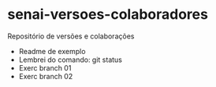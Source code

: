 # senai-versoes-colaboradores
Repositório de versões e colaborações
- Readme de exemplo
- Lembrei do comando: git status
- Exerc branch 01
- Exerc branch 02
